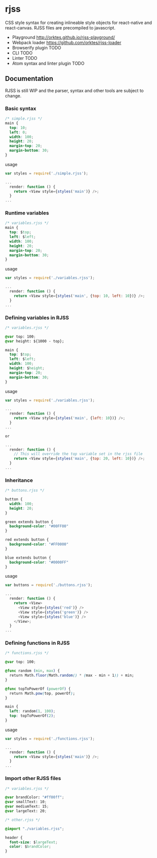 # rjss
CSS style syntax for creating inlineable style objects for react-native and react-canvas. RJSS files are precompiled to javascript.

- Playground http://orktes.github.io/rjss-playground/
- Webpack loader https://github.com/orktes/rjss-loader
- Browserify plugin TODO
- CLI TODO
- Linter TODO
- Atom syntax and linter plugin TODO

## Documentation
RJSS is still WIP and the parser, syntax and other tools are subject to change.

### Basic syntax
```css
/* simple.rjss */
main {
  top: 10;
  left: 0;
  width: 100;
  height: 20;
  margin-top: 20;
  margin-bottom: 30;
}
```
usage
```js
var styles = require('./simple.rjss');

...
  render: function () {
    return <View style={styles('main')} />;
  }
...

```

### Runtime variables
```css
/* variables.rjss */
main {
  top: $top;
  left: $left;
  width: 100;
  height: 20;
  margin-top: 20;
  margin-bottom: 30;
}
```
usage
```js
var styles = require('./variables.rjss');

...
  render: function () {
    return <View style={styles('main', {top: 10, left: 10})} />;
  }
...

```
### Defining variables in RJSS
```css
/* variables.rjss */

@var top: 100;
@var height: ${1000 - top};

main {
  top: $top;
  left: $left;
  width: 100;
  height: $height;
  margin-top: 20;
  margin-bottom: 30;
}
```
usage
```js
var styles = require('./variables.rjss');

...
  render: function () {
    return <View style={styles('main', {left: 10})} />;
  }
...

or

...
  render: function () {
    // This will override the top variable set in the rjss file
    return <View style={styles('main', {top: 20, left: 10})} />;
  }
...

```
### Inheritance
```css
/* buttons.rjss */

button {
  width: 100;
  height: 20;
}

green extends button {
  background-color: "#00FF00"
}

red extends button {
  background-color: "#FF0000"
}

blue extends button {
  background-color: "#0000FF"
}

```
usage
```js
var buttons = require('./buttons.rjss');

...
  render: function () {
    return <View>
      <View style={styles('red')} />
      <View style={styles('green')} />
      <View style={styles('blue')} />
    </View>;
  }
...

```
### Defining functions in RJSS
```css
/* functions.rjss */

@var top: 100;

@func random (min, max) {
  return Math.floor(Math.random() * (max - min + 1)) + min;
}

@func topToPowerOf (powerOf) {
  return Math.pow(top, powerOf);
}

main {
  left: random(1, 100);
  top: topToPowerOf(2);
}
```
usage
```js
var styles = require('./functions.rjss');

...
  render: function () {
    return <View style={styles('main')} />;
  }
...

```

### Import other RJSS files

```css
/* variables.rjss */

@var brandColor: "#ff00ff";
@var smallText: 10;
@var mediumText: 15;
@var largeText: 20;
```

```css
/* other.rjss */

@import "./variables.rjss";

header {
  font-size: $largeText;
  color: $brandColor;
}

```
